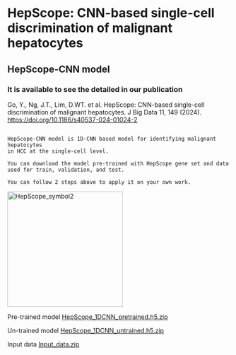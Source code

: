 # **HepScope: CNN-based single-cell discrimination of malignant hepatocytes**

## HepScope-CNN model

### It is available to see the detailed in our publication

Go, Y., Ng, J.T., Lim, D.WT. et al. HepScope: CNN-based single-cell discrimination of malignant hepatocytes. J Big Data 11, 149 (2024). https://doi.org/10.1186/s40537-024-01024-2


```

HepScope-CNN model is 1D-CNN based model for identifying malignant hepatocytes
in HCC at the single-cell level.

You can download the model pre-trained with HepScope gene set and data used for train, validation, and test.

You can follow 2 steps above to apply it on your own work.

```

<img width="261" alt="HepScope_symbol2" src="https://github.com/HepScope/HepScope/assets/155046754/55a24aba-adef-4ed8-ac42-631199c91090">

Pre-trained model
[HepScope_1DCNN_pretrained.h5.zip](https://github.com/user-attachments/files/16746498/HepScope_1DCNN_pretrained.h5.zip)

Un-trained model
[HepScope_1DCNN_untrained.h5.zip](https://github.com/user-attachments/files/16746501/HepScope_1DCNN_untrained.h5.zip)

Input data
[Input_data.zip](https://github.com/user-attachments/files/16742723/Input_data.zip)

